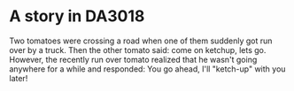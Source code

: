 # A story in DA3018


Two tomatoes were crossing a road when one of them suddenly got run over by a truck.
Then the other tomato said: come on ketchup, lets go.
However, the recently run over tomato realized that he wasn't going anywhere for a while and responded:
You go ahead, I'll "ketch-up" with you later!














